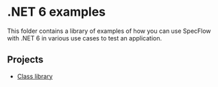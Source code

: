 # .NET 6 examples

This folder contains a library of examples of how you can use SpecFlow with .NET 6 in various use cases to test an application.

## Projects

- [Class library](https://github.com/SpecFlowOSS/SpecFlow-Examples/tree/master/.NET%206/ClassLibrary)
